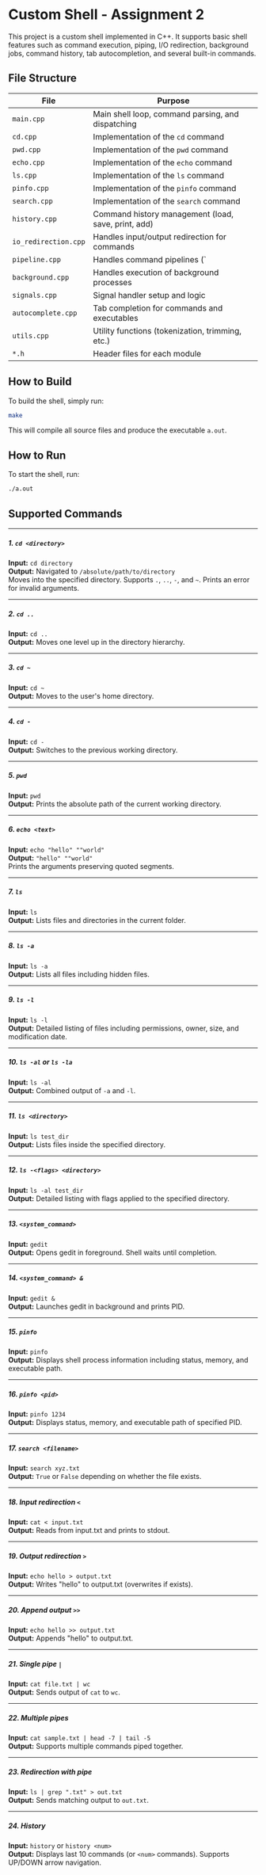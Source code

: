 # Custom Shell - Assignment 2

This project is a custom shell implemented in C++. It supports basic shell features such as command execution, piping, I/O redirection, background jobs, command history, tab autocompletion, and several built-in commands.


## File Structure

| File                | Purpose                                                                 |
|---------------------|-------------------------------------------------------------------------|
| `main.cpp`          | Main shell loop, command parsing, and dispatching                       |
| `cd.cpp`            | Implementation of the `cd` command                                      |
| `pwd.cpp`           | Implementation of the `pwd` command                                     |
| `echo.cpp`          | Implementation of the `echo` command                                    |
| `ls.cpp`            | Implementation of the `ls` command                                      |
| `pinfo.cpp`         | Implementation of the `pinfo` command                                   |
| `search.cpp`        | Implementation of the `search` command                                  |
| `history.cpp`       | Command history management (load, save, print, add)                     |
| `io_redirection.cpp`| Handles input/output redirection for commands                           |
| `pipeline.cpp`      | Handles command pipelines (`|`)                                         |
| `background.cpp`    | Handles execution of background processes                               |
| `signals.cpp`       | Signal handler setup and logic                                          |
| `autocomplete.cpp`  | Tab completion for commands and executables                             |
| `utils.cpp`         | Utility functions (tokenization, trimming, etc.)                        |
| `*.h`               | Header files for each module 


## How to Build

To build the shell, simply run:

```sh
make
```

This will compile all source files and produce the executable `a.out`.

## How to Run

To start the shell, run:

```sh
./a.out
```


## Supported Commands

---

##### 1. `cd <directory>`
**Input:** `cd directory`  
**Output:** Navigated to `/absolute/path/to/directory`  
Moves into the specified directory. Supports `.`, `..`, `-`, and `~`. Prints an error for invalid arguments.

---

##### 2. `cd ..`
**Input:** `cd ..`  
**Output:** Moves one level up in the directory hierarchy.

---

##### 3. `cd ~`
**Input:** `cd ~`  
**Output:** Moves to the user's home directory.

---

##### 4. `cd -`
**Input:** `cd -`  
**Output:** Switches to the previous working directory.

---

##### 5. `pwd`
**Input:** `pwd`  
**Output:** Prints the absolute path of the current working directory.

---

##### 6. `echo <text>`
**Input:** `echo "hello" ""world"`  
**Output:** `"hello" ""world"`  
Prints the arguments preserving quoted segments.

---

##### 7. `ls`
**Input:** `ls`  
**Output:** Lists files and directories in the current folder.

---

##### 8. `ls -a`
**Input:** `ls -a`  
**Output:** Lists all files including hidden files.

---

##### 9. `ls -l`
**Input:** `ls -l`  
**Output:** Detailed listing of files including permissions, owner, size, and modification date.

---

##### 10. `ls -al` or `ls -la`
**Input:** `ls -al`  
**Output:** Combined output of `-a` and `-l`.

---

##### 11. `ls <directory>`
 
**Input:** `ls test_dir`  
**Output:** Lists files inside the specified directory.

---

##### 12. `ls -<flags> <directory>`
  
**Input:** `ls -al test_dir`  
**Output:** Detailed listing with flags applied to the specified directory.

---

##### 13. `<system_command>`
  
**Input:** `gedit`  
**Output:** Opens gedit in foreground. Shell waits until completion.

---

##### 14. `<system_command> &`
  
**Input:** `gedit &`  
**Output:** Launches gedit in background and prints PID.

---

##### 15. `pinfo`
  
**Input:** `pinfo`  
**Output:** Displays shell process information including status, memory, and executable path.

---

##### 16. `pinfo <pid>`
  
**Input:** `pinfo 1234`  
**Output:** Displays status, memory, and executable path of specified PID.

---

##### 17. `search <filename>`
  
**Input:** `search xyz.txt`  
**Output:** `True` or `False` depending on whether the file exists.

---

##### 18. Input redirection `<`
  
**Input:** `cat < input.txt`  
**Output:** Reads from input.txt and prints to stdout.

---

##### 19. Output redirection `>`
  
**Input:** `echo hello > output.txt`  
**Output:** Writes "hello" to output.txt (overwrites if exists).

---

##### 20. Append output `>>`
  
**Input:** `echo hello >> output.txt`  
**Output:** Appends "hello" to output.txt.

---

##### 21. Single pipe `|`
  
**Input:** `cat file.txt | wc`  
**Output:** Sends output of `cat` to `wc`.

---

##### 22. Multiple pipes
  
**Input:** `cat sample.txt | head -7 | tail -5`  
**Output:** Supports multiple commands piped together.

---

##### 23. Redirection with pipe
  
**Input:** `ls | grep ".txt" > out.txt`  
**Output:** Sends matching output to `out.txt`.

---

##### 24. History
  
**Input:** `history` or `history <num>`  
**Output:** Displays last 10 commands (or `<num>` commands). Supports UP/DOWN arrow navigation.
